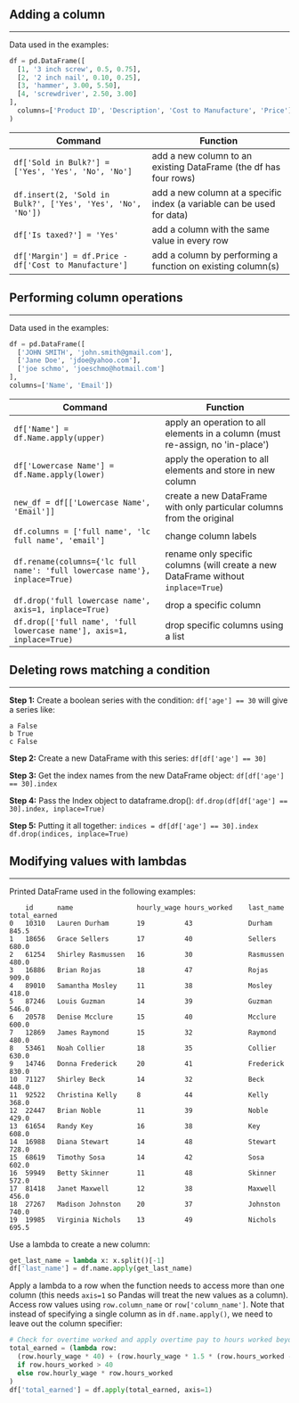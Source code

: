 ## Adding a column
---
Data used in the examples:
```python
df = pd.DataFrame([
  [1, '3 inch screw', 0.5, 0.75],
  [2, '2 inch nail', 0.10, 0.25],
  [3, 'hammer', 3.00, 5.50],
  [4, 'screwdriver', 2.50, 3.00]
],
  columns=['Product ID', 'Description', 'Cost to Manufacture', 'Price']
)
```

Command | Function
------- | --------
`df['Sold in Bulk?'] = ['Yes', 'Yes', 'No', 'No']` | add a new column to an existing DataFrame (the df has four rows)
`df.insert(2, 'Sold in Bulk?', ['Yes', 'Yes', 'No', 'No'])` | add a new column at a specific index (a variable can be used for data)
`df['Is taxed?'] = 'Yes'` | add a column with the same value in every row
`df['Margin'] = df.Price - df['Cost to Manufacture']` | add a column by performing a function on existing column(s)

## Performing column operations
---
Data used in the examples:
```python
df = pd.DataFrame([
  ['JOHN SMITH', 'john.smith@gmail.com'],
  ['Jane Doe', 'jdoe@yahoo.com'],
  ['joe schmo', 'joeschmo@hotmail.com']
],
columns=['Name', 'Email'])
```

Command | Function
------- | --------
`df['Name'] = df.Name.apply(upper)` | apply an operation to all elements in a column (must re-assign, no 'in-place')
`df['Lowercase Name'] = df.Name.apply(lower)` | apply the operation to all elements and store in new column
`new_df = df[['Lowercase Name', 'Email']]` | create a new DataFrame with only particular columns from the original
`df.columns = ['full name', 'lc full name', 'email']` | change column labels
`df.rename(columns={'lc full name': 'full lowercase name'}, inplace=True)` | rename only specific columns (will create a new DataFrame without `inplace=True`)
`df.drop('full lowercase name', axis=1, inplace=True)` | drop a specific column
`df.drop(['full name', 'full lowercase name'], axis=1, inplace=True)` | drop specific columns using a list

## Deleting rows matching a condition
---
**Step 1:** Create a boolean series with the condition:
`df['age'] == 30` will give a series like:
```
a False
b True
c False
```
**Step 2:** Create a new DataFrame with this series:
`df[df['age'] == 30]`

**Step 3:** Get the index names from the new DataFrame object:
`df[df['age'] == 30].index`

**Step 4:** Pass the Index object to dataframe.drop():
`df.drop(df[df['age'] == 30].index, inplace=True)`

**Step 5:** Putting it all together:
`indices = df[df['age'] == 30].index`  
`df.drop(indices, inplace=True)`  

## Modifying values with lambdas
---
Printed DataFrame used in the following examples:
```
	id	    name	            hourly_wage	hours_worked	last_name	total_earned
0	10310	Lauren Durham	    19	        43              Durham	    845.5
1	18656	Grace Sellers	    17	        40              Sellers	    680.0
2	61254	Shirley Rasmussen	16	        30              Rasmussen	480.0
3	16886	Brian Rojas	        18	        47              Rojas	    909.0
4	89010	Samantha Mosley	    11	        38              Mosley	    418.0
5	87246	Louis Guzman	    14	        39              Guzman	    546.0
6	20578	Denise Mcclure	    15	        40              Mcclure	    600.0
7	12869	James Raymond	    15	        32              Raymond	    480.0
8	53461	Noah Collier	    18	        35              Collier	    630.0
9	14746	Donna Frederick	    20	        41              Frederick	830.0
10	71127	Shirley Beck	    14	        32              Beck	    448.0
11	92522	Christina Kelly	    8	        44              Kelly	    368.0
12	22447	Brian Noble	        11	        39              Noble	    429.0
13	61654	Randy Key	        16	        38              Key	        608.0
14	16988	Diana Stewart	    14	        48              Stewart	    728.0
15	68619	Timothy Sosa	    14	        42              Sosa	    602.0
16	59949	Betty Skinner	    11	        48              Skinner	    572.0
17	81418	Janet Maxwell	    12	        38              Maxwell	    456.0
18	27267	Madison Johnston	20	        37              Johnston	740.0
19	19985	Virginia Nichols	13	        49              Nichols	    695.5
```

Use a lambda to create a new column:
```python
get_last_name = lambda x: x.split()[-1]
df['last_name'] = df.name.apply(get_last_name)
```

Apply a lambda to a row when the function needs to access more than one column (this needs `axis=1` so Pandas will treat the new values as a column).  Access row values using `row.column_name` or `row['column_name']`.  Note that instead of specifying a single column as in `df.name.apply()`, we need to leave out the column specifier:
```python
# Check for overtime worked and apply overtime pay to hours worked beyond 40.
total_earned = (lambda row: 
  (row.hourly_wage * 40) + (row.hourly_wage * 1.5 * (row.hours_worked - 40))
  if row.hours_worked > 40
  else row.hourly_wage * row.hours_worked
)
df['total_earned'] = df.apply(total_earned, axis=1)
```
